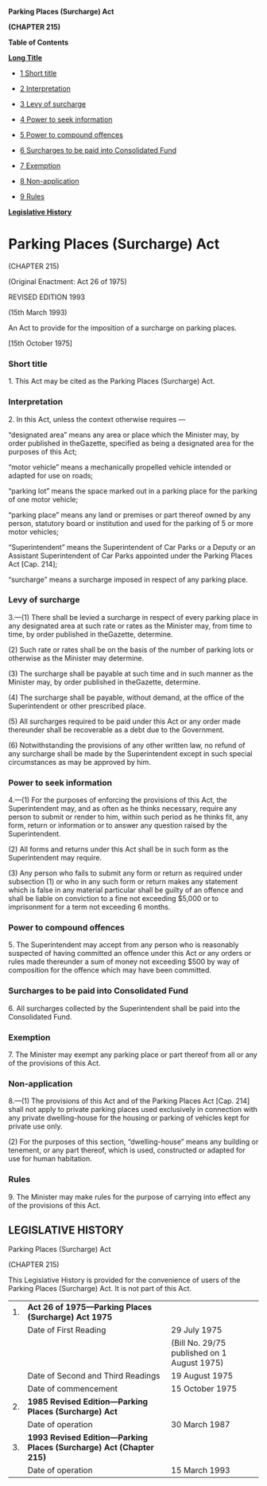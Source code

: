 **Parking Places (Surcharge) Act**

**(CHAPTER 215)**

**Table of Contents**

[**Long Title**](#Parking-Places-Surcharge-Act)

- [1 Short title](#Short-title)

- [2 Interpretation](#Interpretation)

- [3 Levy of surcharge](#Levy-of-surcharge)

- [4 Power to seek information](#Power-to-seek-information)

- [5 Power to compound offences](#Power-to-compound-offences)

- [6 Surcharges to be paid into Consolidated Fund](#Surcharges-to-be-paid-into-Consolidated-Fund)

- [7 Exemption](#Exemption)

- [8 Non-application](#Non-application)

- [9 Rules](#Rules)

[**Legislative History**](#Legislative-History)

# Parking Places (Surcharge) Act

(CHAPTER 215)

(Original Enactment: Act 26 of 1975)

REVISED EDITION 1993

(15th March 1993)

An Act to provide for the imposition of a surcharge on parking places.

[15th October 1975]

### Short title

1\. This Act may be cited as the Parking Places (Surcharge) Act.

### Interpretation

2\. In this Act, unless the context otherwise requires —

“designated area” means any area or place which the Minister may, by order published in theGazette, specified as being a designated area for the purposes of this Act;

“motor vehicle” means a mechanically propelled vehicle intended or adapted for use on roads;

“parking lot” means the space marked out in a parking place for the parking of one motor vehicle;

“parking place” means any land or premises or part thereof owned by any person, statutory board or institution and used for the parking of 5 or more motor vehicles;

“Superintendent” means the Superintendent of Car Parks or a Deputy or an Assistant Superintendent of Car Parks appointed under the Parking Places Act [Cap. 214];

“surcharge” means a surcharge imposed in respect of any parking place.

### Levy of surcharge

3\.—(1) There shall be levied a surcharge in respect of every parking place in any designated area at such rate or rates as the Minister may, from time to time, by order published in theGazette, determine.

(2) Such rate or rates shall be on the basis of the number of parking lots or otherwise as the Minister may determine.

(3) The surcharge shall be payable at such time and in such manner as the Minister may, by order published in theGazette, determine.

(4) The surcharge shall be payable, without demand, at the office of the Superintendent or other prescribed place.

(5) All surcharges required to be paid under this Act or any order made thereunder shall be recoverable as a debt due to the Government.

(6) Notwithstanding the provisions of any other written law, no refund of any surcharge shall be made by the Superintendent except in such special circumstances as may be approved by him.

### Power to seek information

4\.—(1) For the purposes of enforcing the provisions of this Act, the Superintendent may, and as often as he thinks necessary, require any person to submit or render to him, within such period as he thinks fit, any form, return or information or to answer any question raised by the Superintendent.

(2) All forms and returns under this Act shall be in such form as the Superintendent may require.

(3) Any person who fails to submit any form or return as required under subsection (1) or who in any such form or return makes any statement which is false in any material particular shall be guilty of an offence and shall be liable on conviction to a fine not exceeding $5,000 or to imprisonment for a term not exceeding 6 months.

### Power to compound offences

5\. The Superintendent may accept from any person who is reasonably suspected of having committed an offence under this Act or any orders or rules made thereunder a sum of money not exceeding $500 by way of composition for the offence which may have been committed.

### Surcharges to be paid into Consolidated Fund

6\. All surcharges collected by the Superintendent shall be paid into the Consolidated Fund.

### Exemption

7\. The Minister may exempt any parking place or part thereof from all or any of the provisions of this Act.

### Non-application

8\.—(1) The provisions of this Act and of the Parking Places Act [Cap. 214] shall not apply to private parking places used exclusively in connection with any private dwelling-house for the housing or parking of vehicles kept for private use only.

(2) For the purposes of this section, “dwelling-house” means any building or tenement, or any part thereof, which is used, constructed or adapted for use for human habitation.

### Rules

9\. The Minister may make rules for the purpose of carrying into effect any of the provisions of this Act.

## LEGISLATIVE HISTORY

Parking Places (Surcharge) Act

(CHAPTER 215)

This Legislative History is provided for the convenience of users of the Parking Places (Surcharge) Act. It is not part of this Act.

||||
|:-|:-|:-|
|1.|**Act 26 of 1975—Parking Places (Surcharge) Act 1975**|
||Date of First Reading|29 July 1975|
|||(Bill No. 29/75 published on 1 August 1975)|
||Date of Second and Third Readings|19 August 1975|
||Date of commencement|15 October 1975|
|2.|**1985 Revised Edition—Parking Places (Surcharge) Act**|
||Date of operation|30 March 1987|
|3.|**1993 Revised Edition—Parking Places (Surcharge) Act (Chapter 215)**|
||Date of operation|15 March 1993|
